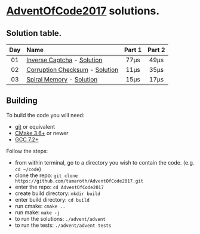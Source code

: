 # [AdventOfCode2017](http://adventofcode.com/2017/) solutions.

## Solution table.

| Day | Name                                                | Part 1    | Part 2    |
|:---:|:----------------------------------------------------|:---------:|:---------:|
| 01  | [Inverse Captcha][day01] - [Solution][day01sol]     |      77µs |      49µs |
| 02  | [Corruption Checksum][day02] - [Solution][day02sol] |      11µs |      35µs |
| 03  | [Spiral Memory][day03] - [Solution][day03sol]       |      15µs |      17µs |

[day01]: https://adventofcode.com/2017/day/1
[day01sol]: ./advent/days/01/inverse_captcha.cc
[day02]: https://adventofcode.com/2017/day/2
[day02sol]: ./advent/days/02/corruption_checksum.cc
[day03]: http://adventofcode.com/2017/day/3
[day03sol]: ./advent/days/03/spiral_memory.cc#L76

## Building
To build the code you will need:
 * [git](https://git-scm.com) or equivalent
 * [CMake 3.6+](https://cmake.org) or newer
 * [GCC 7.2+](https://gcc.gnu.org/gcc-7/)

Follow the steps:
 * from within terminal, go to a directory you wish to contain the code. (e.g. `cd ~/code`)
 * clone the repo: `git clone https://github.com/tamaroth/AdventOfCode2017.git`
 * enter the repo: `cd AdventOfCode2017`
 * create build directory: `mkdir build`
 * enter build directory: `cd build`
 * run cmake: `cmake ..`
 * run make: `make -j`
 * to run the solutions: `./advent/advent`
 * to run the tests: `./advent/advent tests`
